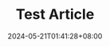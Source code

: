 ---
title: "Test Article"
description: ""
date: 2024-05-21T01:41:28+08:00
tags: ["blog","note","en"]
cascade:
  showEdit: false
  showSummary: false
  hideFeatureImage: false
draft: false
---